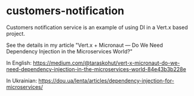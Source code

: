 # customers-notification
Customers notification service is an example of using DI in a Vert.x based project. 

See the details in my article "Vert.x + Micronaut — Do We Need Dependency Injection in the Microservices World?" 

In English: https://medium.com/@taraskohut/vert-x-micronaut-do-we-need-dependency-injection-in-the-microservices-world-84e43b3b228e

In Ukrainian: https://dou.ua/lenta/articles/dependency-injection-for-microservices/
